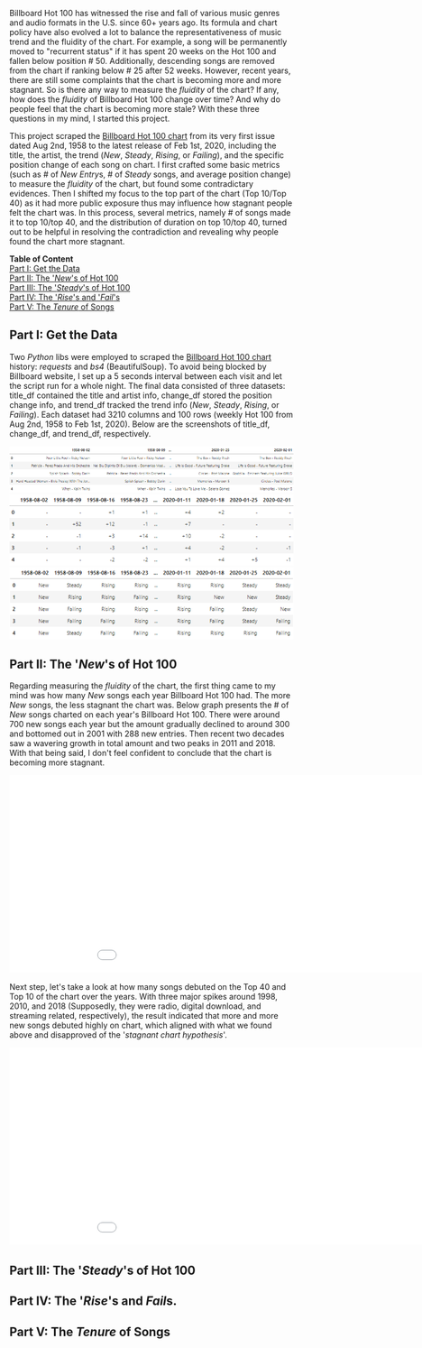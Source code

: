 Billboard Hot 100 has witnessed the rise and fall of various music genres and audio formats in the U.S. since 60+ years ago. Its formula and chart policy have also evolved a lot to balance the representativeness of music trend and the fluidity of the chart. For example, a song will be permanently moved to "recurrent status" if it has spent 20 weeks on the Hot 100 and fallen below position # 50. Additionally, descending songs are removed from the chart if ranking below # 25 after 52 weeks. However, recent years, there are still some complaints that the chart is becoming more and more stagnant. So is there any way to measure the *fluidity* of the chart? If any, how does the *fluidity* of Billboard Hot 100 change over time? And why do people feel that the chart is becoming more stale? With these three questions in my mind, I started this project.

This project scraped the [Billboard Hot 100 chart](https://www.billboard.com/charts/hot-100) from its very first issue dated Aug 2nd, 1958 to the latest release of Feb 1st, 2020, including the title, the artist, the trend (*New*, *Steady*, *Rising*, or *Failing*), and the specific position change of each song on chart. I first crafted some basic metrics (such as # of *New Entry*s, # of *Steady* songs, and average position change) to measure the *fluidity* of the chart, but found some contradictary evidences. Then I shifted my focus to the top part of the chart (Top 10/Top 40) as it had more public exposure thus may influence how stagnant people felt the chart was. In this process, several metrics, namely # of songs made it to top 10/top 40, and the distribution of duration on top 10/top 40, turned out to be helpful in resolving the contradiction and revealing why people found the chart more stagnant. 

**Table of Content**  
[Part I: Get the Data](#part-i-get-the-data)  
[Part II: The '*New*'s of Hot 100](#part-ii-the-news-of-hot-100)  
[Part III: The '*Steady*'s of Hot 100](#part-iii-the-steadys-of-hot-100)  
[Part IV: The '*Rise*'s and '*Fail*'s](#part-iv-the-rises-and-fails)  
[Part V: The *Tenure* of Songs](#part-v-the-tenure-of-songs)

## Part I: Get the Data
Two *Python* libs were employed to scraped the [Billboard Hot 100 chart](https://www.billboard.com/charts/hot-100) history: *requests* and *bs4* (BeautifulSoup). To avoid being blocked by Billboard website, I set up a 5 seconds interval between each visit and let the script run for a whole night. The final data consisted of three datasets: title_df contained the title and artist info, change_df stored the position change info, and trend_df tracked the trend info (*New*, *Steady*, *Rising*, or *Failing*). Each dataset had 3210 columns and 100 rows (weekly Hot 100 from Aug 2nd, 1958 to Feb 1st, 2020). Below are the screenshots of title_df, change_df, and trend_df, respectively.

![Title_df Screenshot](/visuals/title_df_head.png)  
![Change_df Screenshot](/visuals/change_df_head.png)  
![Trend_df Screenshot](/visuals/trend_df_head.png)  

## Part II: The '*New*'s of Hot 100
Regarding measuring the *fluidity* of the chart, the first thing came to my mind was how many *New* songs each year Billboard Hot 100 had. The more *New* songs, the less stagnant the chart was. Below graph presents the # of *New* songs charted on each year's Billboard Hot 100. There were around 700 new songs each year but the amount gradually declined to around 300 and bottomed out in 2001 with 288 new entries. Then recent two decades saw a wavering growth in total amount and two peaks in 2011 and 2018. With that being said, I don't feel confident to conclude that the chart is becoming more stagnant. 
<iframe id="igraph" scrolling="no" style="border:none;" seamless="seamless" src="visuals/new_songs_yearly.html" height="350" width="1000"></iframe>  

Next step, let's take a look at how many songs debuted on the Top 40 and Top 10 of the chart over the years. With three major spikes around 1998, 2010, and 2018 (Supposedly, they were radio, digital download, and streaming related, respectively), the result indicated that more and more new songs debuted highly on chart, which aligned with what we found above and disapproved of the '*stagnant chart hypothesis*'. 
<iframe id="igraph" scrolling="no" style="border:none;" seamless="seamless" src="visuals/new_songs_top40.html" height="350" width="1000"></iframe> 

## Part III: The '*Steady*'s of Hot 100

## Part IV: The '*Rise*'s and *Fail*s.

## Part V: The *Tenure* of Songs